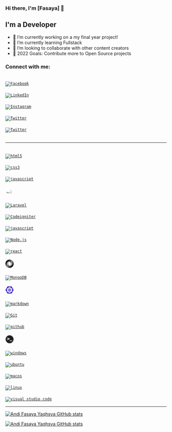 
### Hi there, I'm [Fasaya] 👋

## I'm a Developer

-   🔭 I’m currently working on a my final year project!
-   🌱 I’m currently learning Fullstack
-   👯 I’m looking to collaborate with other content creators
-   🥅 2022 Goals: Contribute more to Open Source projects

### Connect with me:

[<code>
<img alt="Facebook" width="26px" src="https://cdn.jsdelivr.net/npm/simple-icons@3.4.0/icons/facebook.svg" />
</code>](https://www.facebook.com/aya.maruf)
[<code>
<img alt="LinkedIn" width="26px" src="https://cdn.jsdelivr.net/npm/simple-icons@v3/icons/linkedin.svg" />
</code>](https://id.linkedin.com/in/andi-fasaya-yaqhsya-ma-ruf-77a422131)
[<code>
<img alt="Instagram" width="26px" src="https://cdn.jsdelivr.net/npm/simple-icons@v3/icons/instagram.svg" />
</code>](https://www.instagram.com/fasaya)
[<code>
<img alt="Twitter" width="26px" src="https://cdn.jsdelivr.net/npm/simple-icons@v3/icons/twitter.svg" />
</code>](https://www.twitter.com/fasayaym)
[<code>
<img alt="Twitter" width="26px" src="https://cdn.jsdelivr.net/npm/simple-icons@v3/icons/discord.svg" />
</code>](https://discord.com/users/699531018230693928)
<br/>

---

[<code>
<img alt="html5" width="26px" src="https://img.icons8.com/color/240/000000/html-5.png">
</code>](https://developer.mozilla.org/en-US/docs/Web/HTML)
[<code>
<img alt="css3" width="26px" src="https://img.icons8.com/color/240/000000/css3.png">
</code>](https://developer.mozilla.org/en-US/docs/Web/CSS)
[<code>
<img alt="javascript" width="26px" src="https://img.icons8.com/offices/160/000000/php-logo.png" />
</code>](https://www.php.net/)
[<code>
<img alt="MySQL" width="26px" src="https://raw.githubusercontent.com/github/explore/80688e429a7d4ef2fca1e82350fe8e3517d3494d/topics/mysql/mysql.png">
</code>](https://dev.mysql.com/)
[<code>
<img alt="Laravel" width="26px" src="https://img.icons8.com/fluency/48/000000/laravel.png"/>
</code>](https://laravel.com/)
[<code>
<img alt="Codeigniter" width="26px" src="https://img.icons8.com/external-tal-revivo-shadow-tal-revivo/24/000000/external-codeigniter-is-an-open-source-software-rapid-development-web-framework-logo-shadow-tal-revivo.png"/>
</code>](https://codeigniter.com/)
[<code>
<img alt="javascript" width="26px" src="https://img.icons8.com/color/240/000000/javascript.png" />
</code>](https://developer.mozilla.org/en-US/docs/Web/JavaScript)
[<code>
<img alt="Node.js" width="26px" src="https://img.icons8.com/color/240/000000/nodejs.png">
</code>](https://nodejs.org/en/)
[<code>
<img alt="react" width="26px" src="https://img.icons8.com/color/240/000000/react-native.png" />
</code>](https://reactjs.org/)
[<code>
<img alt="json" width="26px" src="https://raw.githubusercontent.com/github/explore/80688e429a7d4ef2fca1e82350fe8e3517d3494d/topics/json/json.png">
</code>](https://www.json.org/json-en.html)
[<code>
<img alt="MongoDB" width="26px" src="https://img.icons8.com/external-tal-revivo-shadow-tal-revivo/24/000000/external-mongodb-a-cross-platform-document-oriented-database-program-logo-shadow-tal-revivo.png"/>
</code>](https://mongodb.com)
[<code>
<img alt="eslint" width="26px" src="https://raw.githubusercontent.com/github/explore/80688e429a7d4ef2fca1e82350fe8e3517d3494d/topics/eslint/eslint.png">
</code>](https://eslint.org/)
[<code>
<img alt="markdown" width="26px" src="https://img.icons8.com/ios-filled/100/000000/markdown.png">
</code>](https://www.markdownguide.org/)
[<code>
<img alt="Git" width="26px" src="https://img.icons8.com/color/240/000000/git.png">
</code>](https://git-scm.com/)
[<code>
<img alt="github" width="26px" src="https://img.icons8.com/ios-glyphs/240/000000/github.png">
</code>](https://github.com/)
[<code>
<img alt="terminal" width="26px" src="https://raw.githubusercontent.com/github/explore/80688e429a7d4ef2fca1e82350fe8e3517d3494d/topics/terminal/terminal.png">
</code>](https://docs.microsoft.com/en-us/windows/terminal/)
[<code>
<img alt="windows" width="26px" src="https://img.icons8.com/color/240/000000/windows-10.png">
</code>](https://www.microsoft.com/en-us/windows)
[<code>
<img alt="ubuntu" width="26px" src="https://img.icons8.com/color/96/000000/ubuntu--v1.png">
</code>](https://ubuntu.com/)
[<code>
<img alt="macos" width="26px" src="https://img.icons8.com/officel/160/000000/mac-logo.png">
</code>](https://developer.apple.com/macos/)
[<code>
<img alt="linux" width="26px" src="https://img.icons8.com/color/96/000000/linux.png">
</code>](https://www.kernel.org/)
[<code>
<img alt="visual studio code" width="26px" src="https://img.icons8.com/fluent/240/000000/visual-studio-code-2019.png" />
</code>](https://code.visualstudio.com/)

---

[![Andi Fasaya Yaqhsya GitHub stats](https://github-readme-stats.vercel.app/api?username=fasaya&count_private=true&show_icons=true&theme=radical&hide_rank=false)](https://github.com/fasaya)

[![Andi Fasaya Yaqhsya GitHub stats](https://github-readme-stats.vercel.app/api/top-langs/?username=fasaya&layout=compact&langs_count=8&count_private=true&show_icons=true&theme=radical&hide_rank=false)](https://github.com/fasaya)

